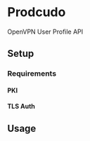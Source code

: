 # Prodcudo

OpenVPN User Profile API

## Setup

<!-- TODO -->

### Requirements

<!-- TODO -->

#### PKI

<!-- TODO -->

#### TLS Auth

<!-- TODO -->


## Usage

<!-- TODO -->
